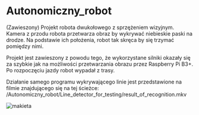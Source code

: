 # Autonomiczny_robot
(Zawieszony) Projekt robota dwukołowego z sprzężeniem wizyjnym. Kamera z przodu robota przetwarza obraz by wykrywać niebieskie paski na drodze. Na podstawie ich położenia, robot tak skręca by się trzymać pomiędzy nimi. 

Projekt jest zawieszony z powodu tego, że wykorzystane silniki okazały się za szybkie jak na możliwości przetwarzania obrazu przez Raspberry Pi B3+. Po rozpoczęciu jazdy robot wypadał z trasy.

Działanie samego programu wykrywającego linie jest przedstawione na filmie znajdującego się na tej ścieżce: /Autonomiczny_robot/Line_detector_for_testing/result_of_recognition.mkv

![makieta](robot.jpg)
